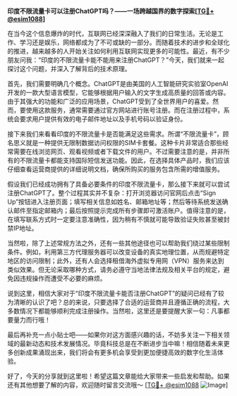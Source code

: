 **印度不限流量卡可以注册ChatGPT吗？——一场跨越国界的数字探索[[TG💪+ @esim1088](https://t.me/s/esim1088)]**

在当今这个信息爆炸的时代，互联网已经深深融入了我们的日常生活。无论是工作、学习还是娱乐，网络都成为了不可或缺的一部分。而随着技术的进步和全球化的推进，越来越多的人开始关注如何利用互联网实现更多的可能性。最近，有不少朋友问我：“印度的不限流量卡能不能用来注册ChatGPT？”今天，我们就来一起探讨这个问题，并深入了解背后的技术原理。

首先，我们需要明确几个概念。ChatGPT是由美国的人工智能研究实验室OpenAI开发的一款大型语言模型，它能够根据用户输入的文字生成高质量的回答或内容。由于其强大的功能和广泛的应用场景，ChatGPT受到了全世界用户的喜爱。然而，要使用这款服务，通常需要通过官方网站进行账号注册。而在注册过程中，系统会要求用户提供有效的电子邮件地址以及手机号码以验证身份。

接下来我们来看看印度的不限流量卡是否能满足这些需求。所谓“不限流量卡”，顾名思义就是一种提供无限制数据访问权限的SIM卡套餐。这种卡片非常适合那些经常需要在线浏览网页、观看视频或者下载文件的用户。不过需要注意的是，并非所有的不限流量卡都能支持国际短信发送功能。因此，在选择具体产品时，我们应该仔细查看运营商提供的详细说明文档，确保所购买的服务包含所需的增值服务。

假设我们已经成功拥有了具备必要条件的印度不限流量卡，那么接下来就可以尝试注册ChatGPT了。整个过程其实并不复杂：打开浏览器访问官网后点击“Sign Up”按钮进入注册页面；填写相关信息如姓名、邮箱地址等；然后等待系统发送确认邮件至指定邮箱内；最后按照提示完成所有步骤即可激活账户。值得注意的是，在填写联系方式时一定要注意准确性，因为稍有不慎就可能导致验证失败甚至被封禁IP地址。

当然啦，除了上述常规方法之外，还有一些其他途径也可以帮助我们绕过某些限制条件。例如，利用第三方代理服务器可以改变设备的真实地理位置，从而规避特定地区的访问限制；此外，还有人会选择租借海外虚拟专用网（VPN）服务来达到类似效果。但无论采取哪种方式，请务必遵守当地法律法规及相关平台的规定，避免因违规操作而遭受不必要的麻烦。

说到这里，相信大家对于“印度不限流量卡能否注册ChatGPT”的疑问已经有了较为清晰的认识了吧？总的来说，只要选择了合适的运营商并且遵循正确的流程，大多数情况下都能够顺利完成注册操作。当然啦，这里还是要提醒大家一句：凡事都要量力而行哦！

最后再补充一点小贴士吧——如果你对这方面感兴趣的话，不妨多关注一下相关领域的最新动态和技术发展情况。毕竟科技总是在不断进步当中嘛！相信随着未来更多创新成果涌现出来，我们将会有更多机会享受到更加便捷高效的数字化生活体验。

好了，今天的分享就到这里啦！希望这篇文章能给大家带来一些启发和帮助。如果还有其他想要了解的内容，欢迎随时留言交流哦～ [[TG💪+ @esim1088](https://t.me/s/esim1088) ![Image](https://i.postimg.cc/4NQfJmqS/Snipaste-2025-05-13-00-14-12.png)]